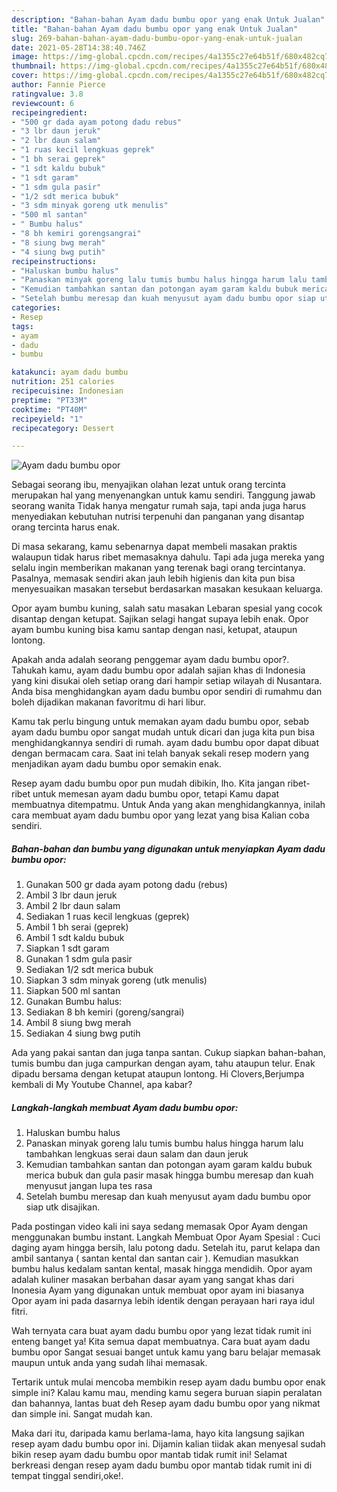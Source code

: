 ```yaml
---
description: "Bahan-bahan Ayam dadu bumbu opor yang enak Untuk Jualan"
title: "Bahan-bahan Ayam dadu bumbu opor yang enak Untuk Jualan"
slug: 269-bahan-bahan-ayam-dadu-bumbu-opor-yang-enak-untuk-jualan
date: 2021-05-28T14:38:40.746Z
image: https://img-global.cpcdn.com/recipes/4a1355c27e64b51f/680x482cq70/ayam-dadu-bumbu-opor-foto-resep-utama.jpg
thumbnail: https://img-global.cpcdn.com/recipes/4a1355c27e64b51f/680x482cq70/ayam-dadu-bumbu-opor-foto-resep-utama.jpg
cover: https://img-global.cpcdn.com/recipes/4a1355c27e64b51f/680x482cq70/ayam-dadu-bumbu-opor-foto-resep-utama.jpg
author: Fannie Pierce
ratingvalue: 3.8
reviewcount: 6
recipeingredient:
- "500 gr dada ayam potong dadu rebus"
- "3 lbr daun jeruk"
- "2 lbr daun salam"
- "1 ruas kecil lengkuas geprek"
- "1 bh serai geprek"
- "1 sdt kaldu bubuk"
- "1 sdt garam"
- "1 sdm gula pasir"
- "1/2 sdt merica bubuk"
- "3 sdm minyak goreng utk menulis"
- "500 ml santan"
- " Bumbu halus"
- "8 bh kemiri gorengsangrai"
- "8 siung bwg merah"
- "4 siung bwg putih"
recipeinstructions:
- "Haluskan bumbu halus"
- "Panaskan minyak goreng lalu tumis bumbu halus hingga harum lalu tambahkan lengkuas serai daun salam dan daun jeruk"
- "Kemudian tambahkan santan dan potongan ayam garam kaldu bubuk merica bubuk dan gula pasir masak hingga bumbu meresap dan kuah menyusut jangan lupa tes rasa"
- "Setelah bumbu meresap dan kuah menyusut ayam dadu bumbu opor siap utk disajikan."
categories:
- Resep
tags:
- ayam
- dadu
- bumbu

katakunci: ayam dadu bumbu 
nutrition: 251 calories
recipecuisine: Indonesian
preptime: "PT33M"
cooktime: "PT40M"
recipeyield: "1"
recipecategory: Dessert

---
```



![Ayam dadu bumbu opor](https://img-global.cpcdn.com/recipes/4a1355c27e64b51f/680x482cq70/ayam-dadu-bumbu-opor-foto-resep-utama.jpg)

Sebagai seorang ibu, menyajikan olahan lezat untuk orang tercinta merupakan hal yang menyenangkan untuk kamu sendiri. Tanggung jawab seorang  wanita Tidak hanya mengatur rumah saja, tapi anda juga harus menyediakan kebutuhan nutrisi terpenuhi dan panganan yang disantap orang tercinta harus enak.

Di masa  sekarang, kamu sebenarnya dapat membeli masakan praktis walaupun tidak harus ribet memasaknya dahulu. Tapi ada juga mereka yang selalu ingin memberikan makanan yang terenak bagi orang tercintanya. Pasalnya, memasak sendiri akan jauh lebih higienis dan kita pun bisa menyesuaikan masakan tersebut berdasarkan masakan kesukaan keluarga. 

Opor ayam bumbu kuning, salah satu masakan Lebaran spesial yang cocok disantap dengan ketupat. Sajikan selagi hangat supaya lebih enak. Opor ayam bumbu kuning bisa kamu santap dengan nasi, ketupat, ataupun lontong.

Apakah anda adalah seorang penggemar ayam dadu bumbu opor?. Tahukah kamu, ayam dadu bumbu opor adalah sajian khas di Indonesia yang kini disukai oleh setiap orang dari hampir setiap wilayah di Nusantara. Anda bisa menghidangkan ayam dadu bumbu opor sendiri di rumahmu dan boleh dijadikan makanan favoritmu di hari libur.

Kamu tak perlu bingung untuk memakan ayam dadu bumbu opor, sebab ayam dadu bumbu opor sangat mudah untuk dicari dan juga kita pun bisa menghidangkannya sendiri di rumah. ayam dadu bumbu opor dapat dibuat dengan bermacam cara. Saat ini telah banyak sekali resep modern yang menjadikan ayam dadu bumbu opor semakin enak.

Resep ayam dadu bumbu opor pun mudah dibikin, lho. Kita jangan ribet-ribet untuk memesan ayam dadu bumbu opor, tetapi Kamu dapat membuatnya ditempatmu. Untuk Anda yang akan menghidangkannya, inilah cara membuat ayam dadu bumbu opor yang lezat yang bisa Kalian coba sendiri.

<!--inarticleads1-->

##### Bahan-bahan dan bumbu yang digunakan untuk menyiapkan Ayam dadu bumbu opor:

1. Gunakan 500 gr dada ayam potong dadu (rebus)
1. Ambil 3 lbr daun jeruk
1. Ambil 2 lbr daun salam
1. Sediakan 1 ruas kecil lengkuas (geprek)
1. Ambil 1 bh serai (geprek)
1. Ambil 1 sdt kaldu bubuk
1. Siapkan 1 sdt garam
1. Gunakan 1 sdm gula pasir
1. Sediakan 1/2 sdt merica bubuk
1. Siapkan 3 sdm minyak goreng (utk menulis)
1. Siapkan 500 ml santan
1. Gunakan  Bumbu halus:
1. Sediakan 8 bh kemiri (goreng/sangrai)
1. Ambil 8 siung bwg merah
1. Sediakan 4 siung bwg putih


Ada yang pakai santan dan juga tanpa santan. Cukup siapkan bahan-bahan, tumis bumbu dan juga campurkan dengan ayam, tahu ataupun telur. Enak dipadu bersama dengan ketupat ataupun lontong. Hi Clovers,Berjumpa kembali di My Youtube Channel, apa kabar? 

<!--inarticleads2-->

##### Langkah-langkah membuat Ayam dadu bumbu opor:

1. Haluskan bumbu halus
1. Panaskan minyak goreng lalu tumis bumbu halus hingga harum lalu tambahkan lengkuas serai daun salam dan daun jeruk
1. Kemudian tambahkan santan dan potongan ayam garam kaldu bubuk merica bubuk dan gula pasir masak hingga bumbu meresap dan kuah menyusut jangan lupa tes rasa
1. Setelah bumbu meresap dan kuah menyusut ayam dadu bumbu opor siap utk disajikan.


Pada postingan video kali ini saya sedang memasak Opor Ayam dengan menggunakan bumbu instant. Langkah Membuat Opor Ayam Spesial : Cuci daging ayam hingga bersih, lalu potong dadu. Setelah itu, parut kelapa dan ambil santanya ( santan kental dan santan cair ). Kemudian masukkan bumbu halus kedalam santan kental, masak hingga mendidih. Opor ayam adalah kuliner masakan berbahan dasar ayam yang sangat khas dari Inonesia Ayam yang digunakan untuk membuat opor ayam ini biasanya Opor ayam ini pada dasarnya lebih identik dengan perayaan hari raya idul fitri. 

Wah ternyata cara buat ayam dadu bumbu opor yang lezat tidak rumit ini enteng banget ya! Kita semua dapat membuatnya. Cara buat ayam dadu bumbu opor Sangat sesuai banget untuk kamu yang baru belajar memasak maupun untuk anda yang sudah lihai memasak.

Tertarik untuk mulai mencoba membikin resep ayam dadu bumbu opor enak simple ini? Kalau kamu mau, mending kamu segera buruan siapin peralatan dan bahannya, lantas buat deh Resep ayam dadu bumbu opor yang nikmat dan simple ini. Sangat mudah kan. 

Maka dari itu, daripada kamu berlama-lama, hayo kita langsung sajikan resep ayam dadu bumbu opor ini. Dijamin kalian tiidak akan menyesal sudah bikin resep ayam dadu bumbu opor mantab tidak rumit ini! Selamat berkreasi dengan resep ayam dadu bumbu opor mantab tidak rumit ini di tempat tinggal sendiri,oke!.

